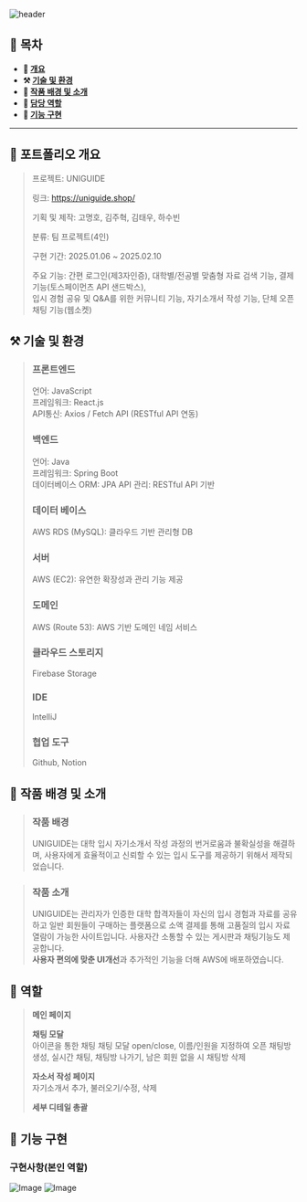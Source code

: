 ![header](https://capsule-render.vercel.app/api?type=waving&color=6053d5&height=200&section=header&text=UNIGUIDE&fontSize=70)

## **📖 목차**

<b>
  
- 📝 [개요](#-포트폴리오-개요)
- ⚒️ [기술 및 환경](#%EF%B8%8F-기술-및-환경)
- 📃 [작품 배경 및 소개](#-작품-배경-및-소개)
- 🍋 [담당 역할](#-역할)
- 🔎 [기능 구현](#-기능-구현)
</b>

---

## **📝 포트폴리오 개요**

> 프로젝트: UNIGUIDE
>
> 링크: https://uniguide.shop/
> 
> 기획 및 제작: 고명호, 김주혁, 김태우, 하수빈
>
> 분류: 팀 프로젝트(4인)
>
> 구현 기간: 2025.01.06 ~ 2025.02.10
>
> 주요 기능: 간편 로그인(제3자인증), 대학별/전공별 맞춤형 자료 검색 기능, 결제 기능(토스페이먼츠 API 샌드박스),</br> 입시 경험 공유 및 Q&A를 위한 커뮤니티 기능, 자기소개서 작성 기능, 단체 오픈 채팅 기능(웹소켓)


## **⚒️ 기술 및 환경**
> ### 프론트엔드
> 언어: JavaScript</br>
> 프레임워크: React.js</br>
> API통신: Axios / Fetch API (RESTful API 연동)</br>
> ### 백엔드
> 언어: Java</br>
> 프레임워크: Spring Boot</br>
> 데이터베이스 ORM: JPA
> API 관리: RESTful API 기반
> ### 데이터 베이스
> AWS RDS (MySQL): 클라우드 기반 관리형 DB
> ### 서버
> AWS (EC2): 유연한 확장성과 관리 기능 제공
> ### 도메인
> AWS (Route 53): AWS 기반 도메인 네임 서비스
> ### 클라우드 스토리지
> Firebase Storage
> ### IDE
> IntelliJ
> ### 협업 도구
> Github, Notion

## **📃 작품 배경 및 소개**
> ### 작품 배경
> 
> UNIGUIDE는 대학 입시 자기소개서 작성 과정의 번거로움과 불확실성을 해결하며, 사용자에게 효율적이고 신뢰할 수 있는 입시 도구를 제공하기 위해서 제작되었습니다. 

> ### 작품 소개
>
> UNIGUIDE는 관리자가 인증한 대학 합격자들이 자신의 입시 경험과 자료를 공유하고 일반 회원들이 구매하는 플랫폼으로 소액 결제를 통해 고품질의 입시 자료 열람이 가능한 사이트입니다. 사용자간 소통할 수 있는 게시판과 채팅기능도 제공합니다.</br>
> **사용자 편의에 맞춘 UI개선**과 추가적인 기능을 더해 AWS에 배포하였습니다.

## **🍋 역할**
>
> **메인 페이지**</br>
>
> **채팅 모달**</br>
> 아이콘을 통한 채팅 채팅 모달 open/close, 이름/인원을 지정하여 오픈 채팅방 생성, 실시간 채팅, 채팅방 나가기, 남은 회원 없을 시 채팅방 삭제
>
> **자소서 작성 페이지**</br>
> 자기소개서 추가, 불러오기/수정, 삭제
>
> **세부 디테일 총괄**

## **🔎 기능 구현**
### **구현사항(본인 역할)**
![Image](https://github.com/user-attachments/assets/54776e37-433c-4ae5-872d-9dfe0f91a99f)
![Image](https://github.com/user-attachments/assets/13bdaf77-f33e-4465-b0ba-f1b5474995f6)
